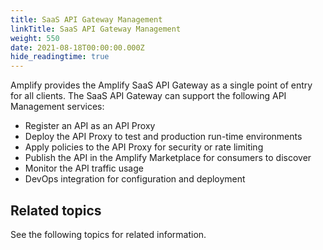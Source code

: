 ```yaml
---
title: SaaS API Gateway Management
linkTitle: SaaS API Gateway Management
weight: 550
date: 2021-08-18T00:00:00.000Z
hide_readingtime: true
---
```


Amplify provides the Amplify SaaS API Gateway as a single point of entry for all clients. The SaaS API Gateway can support the following API Management services:

* Register an API as an API Proxy
* Deploy the API Proxy to test and production run-time environments
* Apply policies to the API Proxy for security or rate limiting
* Publish the API in the Amplify Marketplace for consumers to discover
* Monitor the API traffic usage
* DevOps integration for configuration and deployment

## Related topics

See the following topics for related information.
